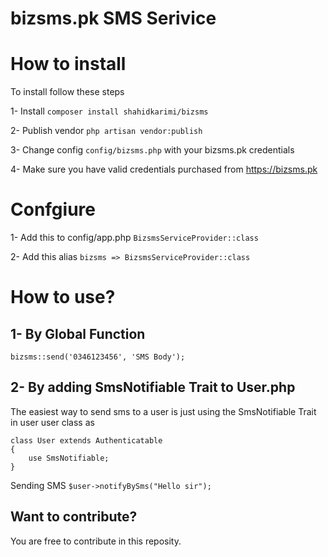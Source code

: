 # bizsms.pk SMS Serivice

# How to install

To install follow these steps

1- Install `composer install shahidkarimi/bizsms`

2- Publish vendor `php artisan vendor:publish`

3- Change config `config/bizsms.php` with your bizsms.pk credentials

4- Make sure you have valid credentials purchased from https://bizsms.pk


# Confgiure

1- Add this to config/app.php `BizsmsServiceProvider::class`

2- Add this alias `bizsms => BizsmsServiceProvider::class`

# How to use?
## 1- By Global Function

`bizsms::send('0346123456', 'SMS Body');`

## 2- By adding SmsNotifiable Trait to User.php
The easiest way to send sms to a user is just using the SmsNotifiable Trait in user user class as 

```
class User extends Authenticatable
{
    use SmsNotifiable;
}
```

Sending SMS
`$user->notifyBySms("Hello sir");`

## Want to contribute?
You are free to contribute in this reposity.
